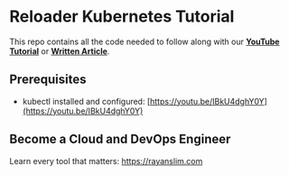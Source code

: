 # Reloader Kubernetes Tutorial

This repo contains all the code needed to follow along with our **[YouTube Tutorial](https://youtu.be/qiUl8znZ6Gw)** or **[Written Article](https://kubernetestraining.io/blog/reloader-kubernetes-hot-reload-configmaps-secrets)**.

## Prerequisites

- kubectl installed and configured: [https://youtu.be/IBkU4dghY0Y](https://youtu.be/IBkU4dghY0Y)

## Become a Cloud and DevOps Engineer

Learn every tool that matters: https://rayanslim.com

